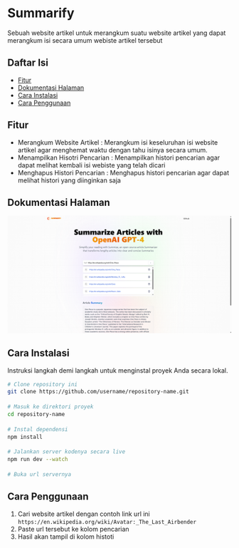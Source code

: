 # Summarify
Sebuah website artikel untuk merangkum suatu website artikel yang dapat merangkum isi secara umum webiste artikel tersebut


## Daftar Isi

- [Fitur](#fitur)
- [Dokumentasi Halaman](#dokumentasi-halaman)
- [Cara Instalasi](#cara-instalasi)
- [Cara Penggunaan](#cara-penggunaan)


## Fitur

- Merangkum Website Artikel : Merangkum isi keseluruhan isi website artikel agar menghemat waktu dengan tahu isinya secara umum.
- Menampilkan Hisotri Pencarian : Menampilkan histori pencarian agar dapat melihat kembali isi webiste yang telah dicari
- Menghapus Histori Pencarian : Menghapus histori pencarian agar dapat melihat histori yang diinginkan saja

## Dokumentasi Halaman
![Dokumentasi Halaman](Dokumentasi.png)

## Cara Instalasi

Instruksi langkah demi langkah untuk menginstal proyek Anda secara lokal.

```bash
# Clone repository ini
git clone https://github.com/username/repository-name.git

# Masuk ke direktori proyek
cd repository-name

# Instal dependensi
npm install

# Jalankan server kodenya secara live
npm run dev --watch

# Buka url servernya

```

## Cara Penggunaan
1. Cari website artikel dengan contoh link url ini ```https://en.wikipedia.org/wiki/Avatar:_The_Last_Airbender```
2. Paste url tersebut ke kolom pencarian
3. Hasil akan tampil di kolom histoti


